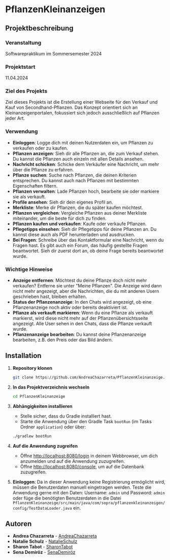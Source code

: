 # PflanzenKleinanzeigen

## Projektbeschreibung

### Veranstaltung
Softwarepraktikum im Sommersemester 2024

### Projektstart
11.04.2024

### Ziel des Projekts
Ziel dieses Projekts ist die Erstellung einer Webseite für den Verkauf und Kauf von Secondhand-Pflanzen. Das Konzept orientiert sich an Kleinanzeigenportalen, fokussiert sich jedoch ausschließlich auf Pflanzen jeder Art.

### Verwendung
- **Einloggen**: Logge dich mit deinen Nutzerdaten ein, um Pflanzen zu verkaufen oder zu kaufen.
- **Pflanzen anzeigen**: Sieh dir alle Pflanzen an, die zum Verkauf stehen. Du kannst die Pflanzen auch einzeln mit allen Details ansehen.
- **Nachricht schicken**: Schicke dem Verkäufer eine Nachricht, um mehr über die Pflanze zu erfahren.
- **Pflanze suchen**: Suche nach Pflanzen, die deinen Kriterien entsprechen. Du kannst auch nach Pflanzen mit bestimmten Eigenschaften filtern.
- **Pflanzen verwalten**: Lade Pflanzen hoch, bearbeite sie oder markiere sie als verkauft.
- **Profile ansehen**: Sieh dir dein eigenes Profil an.
- **Merkliste**: Merke dir Pflanzen, die du später kaufen möchtest.
- **Pflanzen vergleichen**: Vergleiche Pflanzen aus deiner Merkliste miteinander, um die beste für dich zu finden.
- **Pflanzen kaufen und verkaufen**: Kaufe oder verkaufe Pflanzen.
- **Pflegetipps einsehen**: Sieh dir Pflegetipps für deine Pflanzen an. Du kannst diese auch als PDF herunterladen und ausdrucken.
- **Bei Fragen**: Schreibe über das Kontaktformular eine Nachricht, wenn du Fragen hast. Es gibt auch ein Forum, das häufig gestellte Fragen beantwortet. Sieh dir zuerst dort an, ob deine Frage bereits beantwortet wurde.

### Wichtige Hinweise
- **Anzeige entfernen**: Möchtest du deine Pflanze doch nicht mehr verkaufen? Entferne sie unter "Meine Pflanzen". Die Anzeige wird dann nicht mehr angezeigt, aber die Nachrichten, die du mit anderen Usern geschrieben hast, bleiben erhalten.
- **Status der Pflanzenanzeige**: In den Chats wird angezeigt, ob eine Pflanzenanzeige noch aktiv oder bereits deaktiviert ist.
- **Pflanze als verkauft markieren**: Wenn du eine Pflanze als verkauft markierst, wird diese nicht mehr auf der Pflanzenübersichtsseite angezeigt. Alle User sehen in den Chats, dass die Pflanze verkauft wurde.
- **Pflanzenanzeige bearbeiten**: Du kannst deine Pflanzenanzeige bearbeiten, z.B. den Preis oder das Bild ändern.

## Installation
1. **Repository klonen**
    ```bash
    git clone https://github.com/AndreaChazarreta/PflanzenKleinanzeige.git
    ```
2. **In das Projektverzeichnis wechseln**
    ```bash
    cd PflanzenKleinanzeige
    ```
3. **Abhängigkeiten installieren**
   - Stelle sicher, dass du Gradle installiert hast.
   - Starte die Anwendung über den Gradle Task `bootRun` (im Tasks Ordner `application`) oder über:
    ```bash
    ./gradlew bootRun
    ```
4. **Auf die Anwendung zugreifen**
   - Öffne [http://localhost:8080/login](http://localhost:8080/login) in deinem Webbrowser, um dich anzumelden und auf die Anwendung zuzugreifen.
   - Öffne [http://localhost:8080/console](http://localhost:8080/console), um auf die Datenbank zuzugreifen.

5. **Einloggen**:
   Da in dieser Anwendung keine Registrierung ermöglicht wird, müssen die Benutzerdaten manuell eingetragen werden. Teste die Anwendung gerne mit den Daten: Username: `admin` und Password: `admin` oder füge die benötigten Benutzerdaten in die Datei `PflanzenKleinanzeige/src/main/java/com/sopra/pflanzenkleinanzeigen/config/TestDataLoader.java` ein.

## Autoren
- **Andrea Chazarreta** - [AndreaChazarreta](https://github.com/AndreaChazarreta)
- **Natalie Schulz** - [NatalieSchulz](https://github.com/NatalieSchulz99)
- **Sharon Tabot** - [SharonTabot](https://github.com/sharii9)
- **Sena Demiröz** - [SenaDemiröz](https://github.com/Senadem03)
